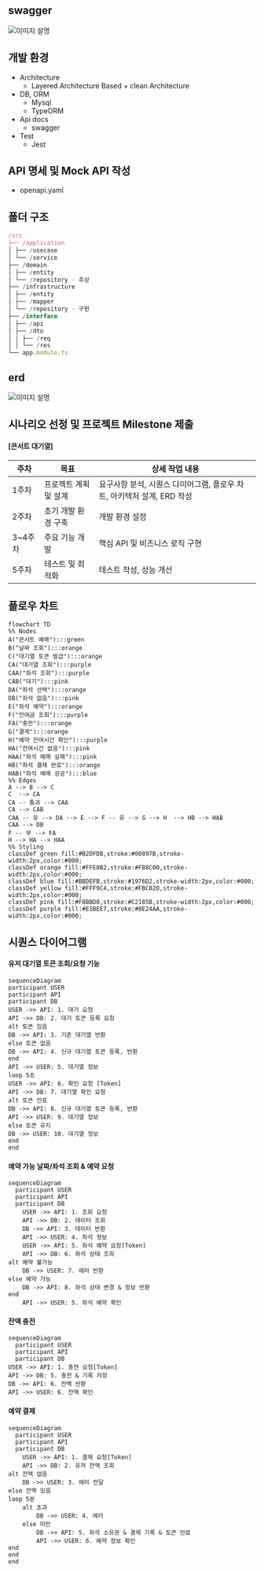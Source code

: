## swagger

![이미지 설명](swagger-screenshot.png)

## 개발 환경

- Architecture
  - Layered Architecture Based + clean Architecture
- DB, ORM
  - Mysql
  - TypeORM
- Api docs
  - swagger
- Test
  - Jest

## API 명세 및 Mock API 작성

- openapi.yaml

## 폴더 구조

```javascript
/src
├── /application
│ ├── /usecase
│ └── /service
├── /domain
│ ├── /entity
│ └── /repository - 추상
├── /infrastructure
│ ├── /entity
│ ├── /mapper
│ └── /repository - 구현
├── /interface
│ ├── /api
│ ├── /dto
│ │ ├── /req
│ │ └── /res
└── app.module.ts
```

## erd

![이미지 설명](erd.png)

## 시나리오 선정 및 프로젝트 Milestone 제출

#### [콘서트 대기열]

| 주차    | 목표                  | 상세 작업 내용                                                         |
| ------- | --------------------- | ---------------------------------------------------------------------- |
| 1주차   | 프로젝트 계획 및 설계 | 요구사항 분석, 시퀀스 다이어그램, 플로우 차트, 아키텍처 설계, ERD 작성 |
| 2주차   | 초기 개발 환경 구축   | 개발 환경 설정                                                         |
| 3~4주차 | 주요 기능 개발        | 핵심 API 및 비즈니스 로직 구현                                         |
| 5주차   | 테스트 및 최적화      | 테스트 작성, 성능 개선                                                 |

## 플로우 차트

```mermaid
flowchart TD
%% Nodes
A("콘서트 예매"):::green
B("날짜 조회"):::orange
C("대기열 토큰 발급"):::orange
CA("대기열 조회"):::purple
CAA("좌석 조회"):::purple
CAB("대기"):::pink
DA("좌석 선택"):::orange
DB("좌석 없음"):::pink
E("좌석 예약"):::orange
F("잔여금 조회"):::purple
FA("충전"):::orange
G("결제"):::orange
H("예약 잔여시간 확인"):::purple
HA("잔여시간 없음"):::pink
HAA("좌석 예매 실패"):::pink
HB("좌석 결제 완료"):::orange
HAB("좌석 예매 성공"):::blue
%% Edges
A --> B --> C
C  --> CA
CA -- 통과 --> CAA
CA --> CAB
CAA -- 유 --> DA --> E --> F -- 유 --> G --> H  --> HB --> HAB
CAA --> DB
F -- 무 --> FA
H --> HA --> HAA
%% Styling
classDef green fill:#B2DFDB,stroke:#00897B,stroke-width:2px,color:#000;
classDef orange fill:#FFE0B2,stroke:#FB8C00,stroke-width:2px,color:#000;
classDef blue fill:#BBDEFB,stroke:#1976D2,stroke-width:2px,color:#000;
classDef yellow fill:#FFF9C4,stroke:#FBC02D,stroke-width:2px,color:#000;
classDef pink fill:#F8BBD0,stroke:#C2185B,stroke-width:2px,color:#000;
classDef purple fill:#E1BEE7,stroke:#8E24AA,stroke-width:2px,color:#000;
```

## 시퀀스 다이어그램

#### 유저 대기열 토큰 조회/요청 기능

```mermaid
sequenceDiagram
participant USER
participant API
participant DB
USER ->> API: 1. 대기 요청
API ->> DB: 2. 대기 토큰 등록 요청
alt 토큰 있음
DB ->> API: 3. 기존 대기열 반환
else 토큰 없음
DB ->> API: 4. 신규 대기열 토큰 등록, 반환
end
API ->> USER: 5. 대기열 정보
loop 5초
USER ->> API: 6. 확인 요청 [Token]
API ->> DB: 7. 대기열 확인 요청
alt 토큰 만료
DB ->> API: 8. 신규 대기열 토큰 등록, 반환
API ->> USER: 9. 대기열 정보
else 토큰 유지
DB ->> USER: 10. 대기열 정보
end
end
```

#### 예약 가능 날짜/좌석 조회 & 예약 요청

```mermaid
sequenceDiagram
  participant USER
  participant API
  participant DB
    USER ->> API: 1. 조회 요청
    API ->> DB: 2. 데이터 조회
    DB ->> API: 3. 데이터 반환
    API ->> USER: 4. 좌석 정보
    USER ->> API: 5. 좌석 예약 요청[Token]
    API ->> DB: 6. 좌석 상태 조희
alt 예약 불가능
    DB ->> USER: 7. 에러 반환
else 예약 가능
    DB ->> API: 8. 좌석 상태 변경 & 정보 반환
end
    API ->> USER: 5. 좌석 예약 확인
```

#### 잔액 충전

```mermaid
sequenceDiagram
  participant USER
  participant API
  participant DB
USER ->> API: 1. 충전 요청[Token]
API ->> DB: 5. 충전 & 기록 저장
DB ->> API: 6. 잔액 반환
API ->> USER: 6. 잔액 확인
```

#### 예약 결제

```mermaid
sequenceDiagram
  participant USER
  participant API
  participant DB
    USER ->> API: 1. 결제 요청[Token]
    API ->> DB: 2. 유저 잔액 조회
alt 잔액 없음
    DB ->> USER: 3. 에러 전달
else 잔액 있음
loop 5분
    alt 초과
        DB ->> USER: 4. 에러
    else 미만
        DB ->> API: 5. 좌석 소유권 & 결제 기록 & 토큰 만료
        API ->> USER: 6. 예약 정보 확인
end
end
end
```
